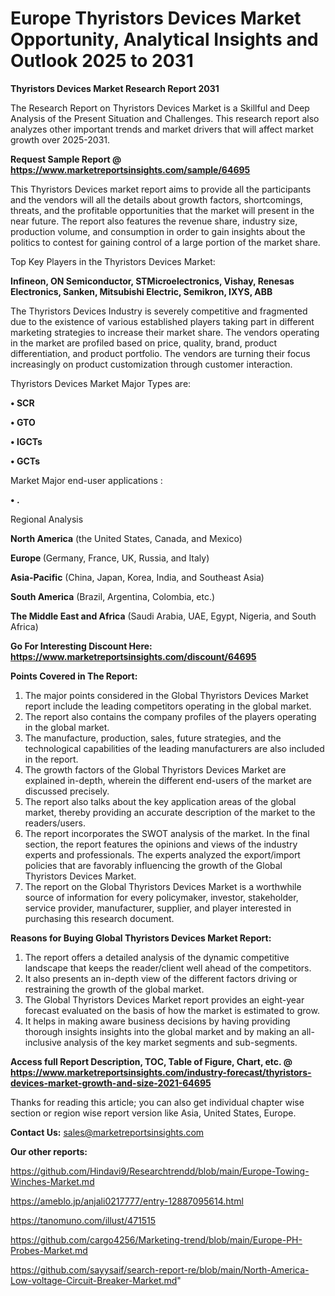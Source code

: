 # Europe Thyristors Devices Market Opportunity, Analytical Insights and Outlook 2025 to 2031

<strong>Thyristors Devices Market Research Report 2031</strong>

The Research Report on Thyristors Devices Market is a Skillful and Deep Analysis of the Present Situation and Challenges. This research report also analyzes other important trends and market drivers that will affect market growth over 2025-2031.

<strong>Request Sample Report @ <a href=https://www.marketreportsinsights.com/sample/64695>https://www.marketreportsinsights.com/sample/64695</a></strong>

This Thyristors Devices market report aims to provide all the participants and the vendors will all the details about growth factors, shortcomings, threats, and the profitable opportunities that the market will present in the near future. The report also features the revenue share, industry size, production volume, and consumption in order to gain insights about the politics to contest for gaining control of a large portion of the market share.

Top Key Players in the Thyristors Devices Market:

<strong>Infineon, ON Semiconductor, STMicroelectronics, Vishay, Renesas Electronics, Sanken, Mitsubishi Electric, Semikron, IXYS, ABB</strong>

The Thyristors Devices Industry is severely competitive and fragmented due to the existence of various established players taking part in different marketing strategies to increase their market share. The vendors operating in the market are profiled based on price, quality, brand, product differentiation, and product portfolio. The vendors are turning their focus increasingly on product customization through customer interaction.

Thyristors Devices Market Major Types are:

<strong>• SCR

• GTO

• IGCTs

• GCTs</strong>

Market Major end-user applications :

<strong>• .</strong>

Regional Analysis

</u><strong><b>North America</b></strong> (the United States, Canada, and Mexico)

<strong><b>Europe </b></strong>(Germany, France, UK, Russia, and Italy)

<strong><b>Asia-Pacific</b></strong> (China, Japan, Korea, India, and Southeast Asia)

<strong><b>South America</b></strong> (Brazil, Argentina, Colombia, etc.)

<strong><b>The Middle East and Africa</b></strong> (Saudi Arabia, UAE, Egypt, Nigeria, and South Africa)

<strong>Go For Interesting Discount Here: <a href=https://www.marketreportsinsights.com/discount/64695>https://www.marketreportsinsights.com/discount/64695</a></strong>

<strong>Points Covered in The Report:</strong>
<ol>
  <li>The major points considered in the Global Thyristors Devices Market report include the leading competitors operating in the global market.</li>
  <li>The report also contains the company profiles of the players operating in the global market.</li>
  <li>The manufacture, production, sales, future strategies, and the technological capabilities of the leading manufacturers are also included in the report.</li>
  <li>The growth factors of the Global Thyristors Devices Market are explained in-depth, wherein the different end-users of the market are discussed precisely.</li>
  <li>The report also talks about the key application areas of the global market, thereby providing an accurate description of the market to the readers/users.</li>
  <li>The report incorporates the SWOT analysis of the market. In the final section, the report features the opinions and views of the industry experts and professionals. The experts analyzed the export/import policies that are favorably influencing the growth of the Global Thyristors Devices Market.</li>
  <li>The report on the Global Thyristors Devices Market is a worthwhile source of information for every policymaker, investor, stakeholder, service provider, manufacturer, supplier, and player interested in purchasing this research document.</li>
</ol>
<strong>Reasons for Buying Global Thyristors Devices Market Report:</strong>

<ol>
  <li>The report offers a detailed analysis of the dynamic competitive landscape that keeps the reader/client well ahead of the competitors.</li>
  <li>It also presents an in-depth view of the different factors driving or restraining the growth of the global market.</li>
  <li>The Global Thyristors Devices Market report provides an eight-year forecast evaluated on the basis of how the market is estimated to grow.</li>
  <li>It helps in making aware business decisions by having providing thorough insights insights into the global market and by making an all-inclusive analysis of the key market segments and sub-segments.</li>
</ol>
<strong>Access full Report Description, TOC, Table of Figure, Chart, etc. @ <a href=https://www.marketreportsinsights.com/industry-forecast/thyristors-devices-market-growth-and-size-2021-64695>https://www.marketreportsinsights.com/industry-forecast/thyristors-devices-market-growth-and-size-2021-64695</a></strong>


Thanks for reading this article; you can also get individual chapter wise section or region wise report version like Asia, United States, Europe.

<strong>Contact Us:</strong>
sales@marketreportsinsights.com

<strong>Our other reports:</strong>

<a href=https://github.com/Hindavi9/Researchtrendd/blob/main/Europe-Towing-Winches-Market.md>https://github.com/Hindavi9/Researchtrendd/blob/main/Europe-Towing-Winches-Market.md</a>

<a href=https://ameblo.jp/anjali0217777/entry-12887095614.html>https://ameblo.jp/anjali0217777/entry-12887095614.html</a>

<a href=https://tanomuno.com/illust/471515>https://tanomuno.com/illust/471515</a>

<a href=https://github.com/cargo4256/Marketing-trend/blob/main/Europe-PH-Probes-Market.md>https://github.com/cargo4256/Marketing-trend/blob/main/Europe-PH-Probes-Market.md</a>

<a href=https://github.com/sayysaif/search-report-re/blob/main/North-America-Low-voltage-Circuit-Breaker-Market.md>https://github.com/sayysaif/search-report-re/blob/main/North-America-Low-voltage-Circuit-Breaker-Market.md</a>"
